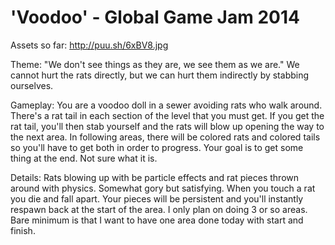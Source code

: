 'Voodoo' - Global Game Jam 2014
============

Assets so far: http://puu.sh/6xBV8.jpg

Theme:
"We don't see things as they are, we see them as we are."
We cannot hurt the rats directly, but we can hurt them indirectly by stabbing ourselves.

Gameplay:
You are a voodoo doll in a sewer avoiding rats who walk around.
There's a rat tail in each section of the level that you must get.
If you get the rat tail, you'll then stab yourself and the rats will blow up opening the way to the next area.
In following areas, there will be colored rats and colored tails so you'll have to get both in order to progress.
Your goal is to get some thing at the end.  Not sure what it is.

Details:
Rats blowing up with be particle effects and rat pieces thrown around with physics.  Somewhat gory but satisfying.
When you touch a rat you die and fall apart.  Your pieces will be persistent and you'll instantly respawn back at the start of the area.
I only plan on doing 3 or so areas.  Bare minimum is that I want to have one area done today with start and finish.
